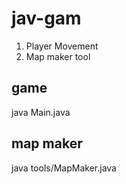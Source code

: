 # jav-gam
1. Player Movement
2. Map maker tool
## game
java Main.java
## map maker
java tools/MapMaker.java
